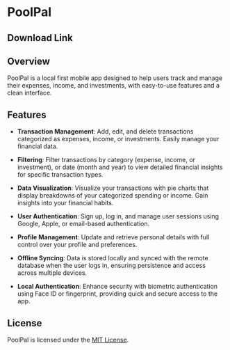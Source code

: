 # PoolPal

## Download Link

## Overview

PoolPal is a local first mobile app designed to help users track and manage their expenses, income, and investments, with easy-to-use features and a clean interface.

## Features

- **Transaction Management**:
  Add, edit, and delete transactions categorized as expenses, income, or investments. Easily manage your financial data.

- **Filtering**:
  Filter transactions by category (expense, income, or investment), or date (month and year) to view detailed financial insights for specific transaction types.

- **Data Visualization**:
  Visualize your transactions with pie charts that display breakdowns of your categorized spending or income. Gain insights into your financial habits.

- **User Authentication**:
  Sign up, log in, and manage user sessions using Google, Apple, or email-based authentication.

- **Profile Management**:
  Update and retrieve personal details with full control over your profile and preferences.

- **Offline Syncing**:
  Data is stored locally and synced with the remote database when the user logs in, ensuring persistence and access across multiple devices.

- **Local Authentication**:
  Enhance security with biometric authentication using Face ID or fingerprint, providing quick and secure access to the app.

## License

PoolPal is licensed under the [MIT License](https://github.com/amir-yari/poolPal/blob/main/LICENSE).
